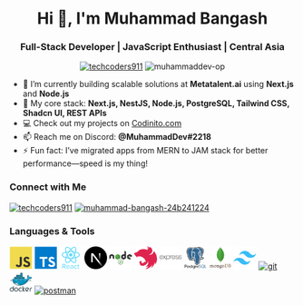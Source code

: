<h1 align="center">Hi 👋, I'm Muhammad Bangash</h1>
<h3 align="center">Full-Stack Developer | JavaScript Enthusiast | Central Asia</h3>

<p align="center">
  <a href="https://twitter.com/techcoders911" target="_blank"><img src="https://img.shields.io/twitter/follow/techcoders911?logo=twitter&style=for-the-badge" alt="techcoders911" /></a>
  <img src="https://komarev.com/ghpvc/?username=muhammaddev-op&label=Profile%20views&color=0e75b6&style=flat" alt="muhammaddev-op" />
</p>

- 🔭 I’m currently building scalable solutions at **Metatalent.ai** using **Next.js** and **Node.js**  
- 🌱 My core stack: **Next.js, NestJS, Node.js, PostgreSQL, Tailwind CSS, Shadcn UI, REST APIs**  
- 💻 Check out my projects on [Codinito.com](https://codinito.com)  
- 📫 Reach me on Discord: **@MuhammadDev#2218**  
- ⚡ Fun fact: I’ve migrated apps from MERN to JAM stack for better performance—speed is my thing!  

### Connect with Me  
<p align="left">
  <a href="https://twitter.com/techcoders911" target="_blank"><img align="center" src="https://raw.githubusercontent.com/rahuldkjain/github-profile-readme-generator/master/src/images/icons/Social/twitter.svg" alt="techcoders911" height="30" width="40" /></a>
  <a href="https://linkedin.com/in/muhammad-bangash-24b241224" target="_blank"><img align="center" src="https://raw.githubusercontent.com/rahuldkjain/github-profile-readme-generator/master/src/images/icons/Social/linked-in-alt.svg" alt="muhammad-bangash-24b241224" height="30" width="40" /></a>
</p>

### Languages & Tools  
<p align="left">
  <a href="https://developer.mozilla.org/en-US/docs/Web/JavaScript" target="_blank"><img src="https://raw.githubusercontent.com/devicons/devicon/master/icons/javascript/javascript-original.svg" alt="javascript" width="40" height="40"/></a>
  <a href="https://www.typescriptlang.org/" target="_blank"><img src="https://raw.githubusercontent.com/devicons/devicon/master/icons/typescript/typescript-original.svg" alt="typescript" width="40" height="40"/></a>
  <a href="https://reactjs.org/" target="_blank"><img src="https://raw.githubusercontent.com/devicons/devicon/master/icons/react/react-original-wordmark.svg" alt="react" width="40" height="40"/></a>
  <a href="https://nextjs.org/" target="_blank"><img src="https://raw.githubusercontent.com/devicons/devicon/master/icons/nextjs/nextjs-original.svg" alt="nextjs" width="40" height="40"/></a>
  <a href="https://nodejs.org" target="_blank"><img src="https://raw.githubusercontent.com/devicons/devicon/master/icons/nodejs/nodejs-original-wordmark.svg" alt="nodejs" width="40" height="40"/></a>
  <a href="https://nestjs.com/" target="_blank"><img src="https://raw.githubusercontent.com/devicons/devicon/master/icons/nestjs/nestjs-plain.svg" alt="nestjs" width="40" height="40"/></a>
  <a href="https://expressjs.com" target="_blank"><img src="https://raw.githubusercontent.com/devicons/devicon/master/icons/express/express-original-wordmark.svg" alt="express" width="40" height="40"/></a>
  <a href="https://www.postgresql.org" target="_blank"><img src="https://raw.githubusercontent.com/devicons/devicon/master/icons/postgresql/postgresql-original-wordmark.svg" alt="postgresql" width="40" height="40"/></a>
  <a href="https://www.mongodb.com/" target="_blank"><img src="https://raw.githubusercontent.com/devicons/devicon/master/icons/mongodb/mongodb-original-wordmark.svg" alt="mongodb" width="40" height="40"/></a>
  <a href="https://tailwindcss.com/" target="_blank"><img src="https://raw.githubusercontent.com/devicons/devicon/master/icons/tailwindcss/tailwindcss-plain.svg" alt="tailwindcss" width="40" height="40"/></a>
  <a href="https://git-scm.com/" target="_blank"><img src="https://www.vectorlogo.zone/logos/git-scm/git-scm-icon.svg" alt="git" width="40" height="40"/></a>
  <a href="https://www.docker.com/" target="_blank"><img src="https://raw.githubusercontent.com/devicons/devicon/master/icons/docker/docker-original-wordmark.svg" alt="docker" width="40" height="40"/></a>
  <a href="https://postman.com" target="_blank"><img src="https://www.vectorlogo.zone/logos/getpostman/getpostman-icon.svg" alt="postman" width="40" height="40"/></a>
</p>
